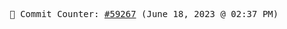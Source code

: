 <p align="center">
    <samp>
        📮 Commit Counter: <a href="https://github.com/Javascript-void0/Javascript-void0/commits/main">#59267</a> (June 18, 2023 @ 02:37 PM)
    </samp>
</p>